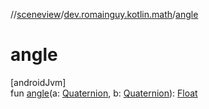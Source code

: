 //[sceneview](../../index.md)/[dev.romainguy.kotlin.math](index.md)/[angle](angle.md)

# angle

[androidJvm]\
fun [angle](angle.md)(a: [Quaternion](-quaternion/index.md), b: [Quaternion](-quaternion/index.md)): [Float](https://kotlinlang.org/api/latest/jvm/stdlib/kotlin/-float/index.html)
